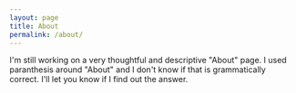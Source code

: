 ```yaml
---
layout: page
title: About
permalink: /about/
---
```


I'm still working on a very thoughtful and descriptive "About" page. I used paranthesis around "About" and I don't know if that is grammatically correct. I'll let you know if I find out the answer.
